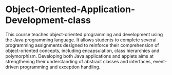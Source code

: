 # Object-Oriented-Application-Development-class
This course teaches object-oriented programming and development using the Java programming language. It allows students to complete several programming assignments designed to reinforce their comprehension of object-oriented concepts, including encapsulation, class hierarchies and polymorphism. Developing both Java applications and applets aims at strengthening their understanding of abstract classes and interfaces, event-driven programming and exception handling.
